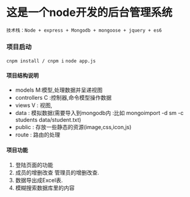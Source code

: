 # 这是一个node开发的后台管理系统
`技术栈：Node + express + Mongodb + mongoose + jquery + es6`

### 项目启动
`cnpm install / cnpm i`
`node app.js`

#### 项目结构说明
* models M:模型,处理数据并呈递视图
* controllers C :控制器,命令模型操作数据
* views V : 视图,
* data :  模拟数据(需要导入到mongodb内 :比如 mongoimport -d sm -c students data/student.txt)
* public : 存放一些静态的资源(image,css,icon,js)
* route : 路由的处理

#### 项目功能
1.  登陆页面的功能
2.  成员的增删改查 管理员的增删改查.
3.  数据导出成Excel表.
4.  模糊搜索数据库里的内容

